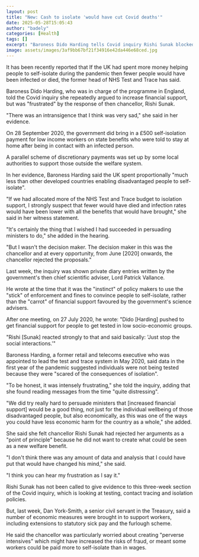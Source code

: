 ```yaml
---
layout: post
title: "New: Cash to isolate 'would have cut Covid deaths'"
date: 2025-05-28T15:05:43
author: "badely"
categories: [Health]
tags: []
excerpt: "Baroness Dido Harding tells Covid inquiry Rishi Sunak blocked higher support payments."
image: assets/images/3af9bb67bf21f34916e42da446e68ced.jpg
---
```


It has been recently reported that If the UK had spent more money helping people to self-isolate during the pandemic then fewer people would have been infected or died, the former head of NHS Test and Trace has said.

Baroness Dido Harding, who was in charge of the programme in England, told the Covid inquiry she repeatedly argued to increase financial support, but was "frustrated" by the response of then chancellor, Rishi Sunak.

"There was an intransigence that I think was very sad," she said in her evidence.

On 28 September 2020, the government did bring in a £500 self-isolation payment for low income workers on state benefits who were told to stay at home after being in contact with an infected person.

A parallel scheme of discretionary payments was set up by some local authorities to support those outside the welfare system.

In her evidence, Baroness Harding said the UK spent proportionally "much less than other developed countries enabling disadvantaged people to self-isolate".

"If we had allocated more of the NHS Test and Trace budget to isolation support, I strongly suspect that fewer would have died and infection rates would have been lower with all the benefits that would have brought," she said in her witness statement.

"It's certainly the thing that I wished I had succeeded in persuading ministers to do," she added in the hearing.

"But I wasn't the decision maker. The decision maker in this was the chancellor and at every opportunity, from June [2020] onwards, the chancellor rejected the proposals."

Last week, the inquiry was shown private diary entries written by the government's then chief scientific adviser, Lord Patrick Vallance.

He wrote at the time that it was the "instinct" of policy makers to use the "stick" of enforcement and fines to convince people to self-isolate, rather than the "carrot" of financial support favoured by the government's science advisers.

After one meeting, on 27 July 2020, he wrote: "Dido [Harding] pushed to get financial support for people to get tested in low socio-economic groups.

"Rishi [Sunak] reacted strongly to that and said basically: 'Just stop the social interactions.'"

Baroness Harding, a former retail and telecoms executive who was appointed to lead the test and trace system in May 2020, said data in the first year of the pandemic suggested individuals were not being tested because they were "scared of the consequences of isolation".

"To be honest, it was intensely frustrating," she told the inquiry, adding that she found reading messages from the time "quite distressing".

"We did try really hard to persuade ministers that [increased financial support] would be a good thing, not just for the individual wellbeing of those disadvantaged people, but also economically, as this was one of the ways you could have less economic harm for the country as a whole," she added.

She said she felt chancellor Rishi Sunak had rejected her arguments as a "point of principle" because he did not want to create what could be seen as a new welfare benefit.

"I don't think there was any amount of data and analysis that I could have put that would have changed his mind," she said.

"I think you can hear my frustration as I say it."

Rishi Sunak has not been called to give evidence to this three-week section of the Covid inquiry, which is looking at testing, contact tracing and isolation policies.

But, last week, Dan York-Smith, a senior civil servant in the Treasury, said a number of economic measures were brought in to support workers, including extensions to statutory sick pay and the furlough scheme.

He said the chancellor was particularly worried about creating "perverse intensives" which might have increased the risks of fraud, or meant some workers could be paid more to self-isolate than in wages.

